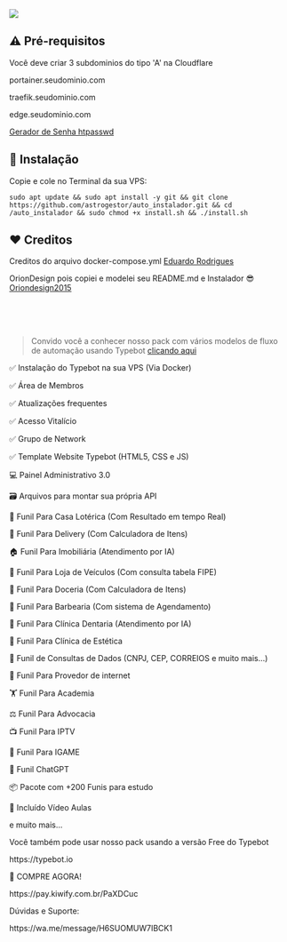 
<img src="https://i.postimg.cc/JnN8zFPH/Capa-facebook-marketing-digital-minimalista-preto-roxo-azul.png"> 

## ⚠️ Pré-requisitos

Você deve criar 3 subdominios do tipo 'A' na Cloudflare 
<p>portainer.seudominio.com</p>
<p>traefik.seudominio.com</p>
<p>edge.seudominio.com</p>

<a href="https://app.afcode.com.br/gerador-senhas">Gerador de Senha htpasswd</a>

## 💽 Instalação

<p>Copie e cole no Terminal da sua VPS:</p>

```
sudo apt update && sudo apt install -y git && git clone https://github.com/astrogestor/auto_instalador.git && cd /auto_instalador && sudo chmod +x install.sh && ./install.sh
```

## ❤️ Creditos

<p>Creditos do arquivo docker-compose.yml <a href="https://www.youtube.com/@astrogestor">Eduardo Rodrigues</a></p>
<p>OrionDesign pois copiei e modelei seu README.md e Instalador 😎 <a href="https://github.com/oriondesign2015/SetupOrion">Oriondesign2015</a> </p>
<br><br><br>

> Convido você a conhecer nosso pack com vários modelos de fluxo de automação usando Typebot
[clicando aqui](https:/embreve)

<p>✅ Instalação do Typebot na sua VPS (Via Docker)</p>
<p>✅ Área de Membros</p>
<p>✅ Atualizações frequentes</p>
<p>✅ Acesso Vitalício </p>
<p>✅ Grupo de Network</p>
<p>✅ Template Website Typebot (HTML5, CSS e JS)</p>
<p>💻 Painel Administrativo 3.0</p>
<p>🗃️ Arquivos para montar sua própria API</p>
<p>🎰 Funil Para Casa Lotérica (Com Resultado em tempo Real)</p>
<p>🍔 Funil Para Delivery (Com Calculadora de Itens)</p>
<p>🏠 Funil Para Imobiliária (Atendimento por IA)</p>
<p>🚗 Funil Para Loja de Veículos (Com consulta tabela FIPE)</p>
<p>🍰 Funil Para Doceria (Com Calculadora de Itens)</p>
<p>💈 Funil Para Barbearia (Com sistema de Agendamento)</p>
<p>🦷 Funil Para Clínica Dentaria (Atendimento por IA)</p>
<p>💆 Funil Para Clínica de Estética</p>
<p>💼 Funil de Consultas de Dados (CNPJ, CEP, CORREIOS e muito mais...)</p>
<p>📶 Funil Para Provedor de internet</p>
<p>🏋️ Funil Para Academia</p>
<p>⚖️ Funil Para Advocacia</p>
<p>📺 Funil Para IPTV</p>
<p>🎰 Funil Para IGAME</p>
<p>🤖 Funil ChatGPT</p>
<p>📦 Pacote com +200 Funis para estudo</p>
<p>🎥 Incluído Vídeo Aulas</p>
<p>e muito mais...</p>

<p>Você também pode usar nosso pack usando a versão Free do Typebot</p>
<p>https://typebot.io</p>

<p>🛒 COMPRE AGORA!</p>
<p>https://pay.kiwify.com.br/PaXDCuc</p>

<p>Dúvidas e Suporte:</p>
<p>https://wa.me/message/H6SUOMUW7IBCK1</p>
